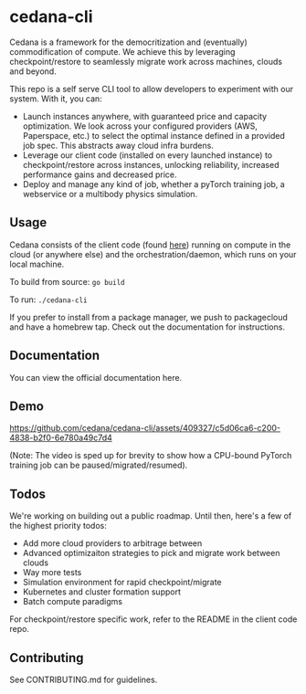 # cedana-cli

Cedana is a framework for the democritization and (eventually) commodification of compute. We achieve this by leveraging checkpoint/restore to seamlessly migrate work across machines, clouds and beyond.

This repo is a self serve CLI tool to allow developers to experiment with our system. With it, you can:

- Launch instances anywhere, with guaranteed price and capacity optimization. We look across your configured providers (AWS, Paperspace, etc.) to select the optimal instance defined in a provided job spec. This abstracts away cloud infra burdens.
- Leverage our client code (installed on every launched instance) to checkpoint/restore across instances, unlocking reliability, increased performance gains and decreased price.
- Deploy and manage any kind of job, whether a pyTorch training job, a webservice or a multibody physics simulation.


## Usage
Cedana consists of the client code (found [here](https://github.com/nravic/cedana)) running on compute in the cloud (or anywhere else) and the orchestration/daemon, which runs on your local machine. 

To build from source: 
`go build`

To run: 
`./cedana-cli`

If you prefer to install from a package manager, we push to packagecloud and have a homebrew tap. Check out the documentation for instructions.

## Documentation
You can view the official documentation here. 

## Demo

https://github.com/cedana/cedana-cli/assets/409327/c5d06ca6-c200-4838-b2f0-6e780a49c7d4

(Note: The video is sped up for brevity to show how a CPU-bound PyTorch training job can be paused/migrated/resumed). 


## Todos 
We're working on building out a public roadmap. Until then, here's a few of the highest priority todos: 

- Add more cloud providers to arbitrage between 
- Advanced optimizaiton strategies to pick and migrate work between clouds
- Way more tests
- Simulation environment for rapid checkpoint/migrate
- Kubernetes and cluster formation support
- Batch compute paradigms

For checkpoint/restore specific work, refer to the README in the client code repo.

## Contributing

See CONTRIBUTING.md for guidelines. 
